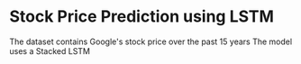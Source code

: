 # Stock Price Prediction using LSTM
The dataset contains Google's stock price over the past 15 years
The model uses a Stacked LSTM
